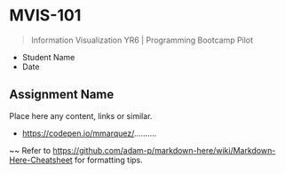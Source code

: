 # MVIS-101
> Information Visualization YR6 | Programming Bootcamp Pilot

- Student Name
- Date

## Assignment Name

Place here any content, links or similar.

- https://codepen.io/mmarquez/..........

~~
Refer to https://github.com/adam-p/markdown-here/wiki/Markdown-Here-Cheatsheet for formatting tips.